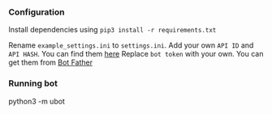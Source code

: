 ### Configuration

Install dependencies using `pip3 install -r requirements.txt`

Rename `example_settings.ini` to `settings.ini`.
Add your own `API ID` and `API HASH`. You can find them [here](https://my.telegram.org)
Replace `bot token` with your own. You can get them from [Bot Father](https://t.me/botfathwr)

### Running bot

python3 -m ubot 
